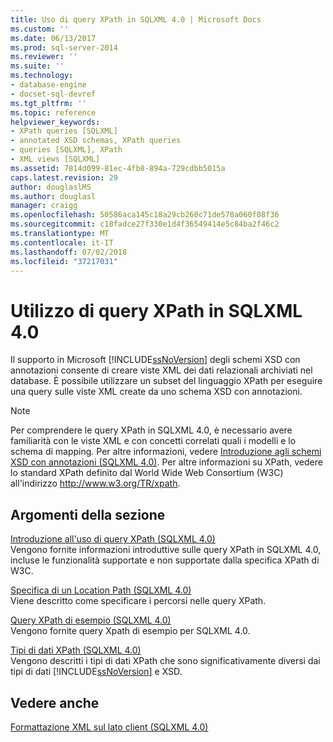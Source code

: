 ```yaml
---
title: Uso di query XPath in SQLXML 4.0 | Microsoft Docs
ms.custom: ''
ms.date: 06/13/2017
ms.prod: sql-server-2014
ms.reviewer: ''
ms.suite: ''
ms.technology:
- database-engine
- docset-sql-devref
ms.tgt_pltfrm: ''
ms.topic: reference
helpviewer_keywords:
- XPath queries [SQLXML]
- annotated XSD schemas, XPath queries
- queries [SQLXML], XPath
- XML views [SQLXML]
ms.assetid: 7814d099-81ec-4fb8-894a-729cdbb5015a
caps.latest.revision: 29
author: douglaslMS
ms.author: douglasl
manager: craigg
ms.openlocfilehash: 50586aca145c18a29cb260c71de578a060f08f36
ms.sourcegitcommit: c18fadce27f330e1d4f36549414e5c84ba2f46c2
ms.translationtype: MT
ms.contentlocale: it-IT
ms.lasthandoff: 07/02/2018
ms.locfileid: "37217031"
---
```

# <a name="using-xpath-queries-in-sqlxml-40"></a>Utilizzo di query XPath in SQLXML 4.0
  Il supporto in Microsoft [!INCLUDE[ssNoVersion](../../includes/ssnoversion-md.md)] degli schemi XSD con annotazioni consente di creare viste XML dei dati relazionali archiviati nel database. È possibile utilizzare un subset del linguaggio XPath per eseguire una query sulle viste XML create da uno schema XSD con annotazioni.  
  
> [!NOTE]  
>  Per comprendere le query XPath in SQLXML 4.0, è necessario avere familiarità con le viste XML e con concetti correlati quali i modelli e lo schema di mapping. Per altre informazioni, vedere [Introduzione agli schemi XSD con annotazioni &#40;SQLXML 4.0&#41;](../sqlxml/annotated-xsd-schemas/introduction-to-annotated-xsd-schemas-sqlxml-4-0.md). Per altre informazioni su XPath, vedere lo standard XPath definito dal World Wide Web Consortium (W3C) all'indirizzo http://www.w3.org/TR/xpath.  
  
## <a name="in-this-section"></a>Argomenti della sezione  
 [Introduzione all'uso di query XPath &#40;SQLXML 4.0&#41;](introduction-to-using-xpath-queries-sqlxml-4-0.md)  
 Vengono fornite informazioni introduttive sulle query XPath in SQLXML 4.0, incluse le funzionalità supportate e non supportate dalla specifica XPath di W3C.  
  
 [Specifica di un Location Path &#40;SQLXML 4.0&#41;](location-path/specifying-a-location-path-sqlxml-4-0.md)  
 Viene descritto come specificare i percorsi nelle query XPath.  
  
 [Query XPath di esempio &#40;SQLXML 4.0&#41;](samples/sample-xpath-queries-sqlxml-4-0.md)  
 Vengono fornite query Xpath di esempio per SQLXML 4.0.  
  
 [Tipi di dati XPath &#40;SQLXML 4.0&#41;](xpath-data-types-sqlxml-4-0.md)  
 Vengono descritti i tipi di dati XPath che sono significativamente diversi dai tipi di dati [!INCLUDE[ssNoVersion](../../includes/ssnoversion-md.md)] e XSD.  
  
## <a name="see-also"></a>Vedere anche  
 [Formattazione XML sul lato client &#40;SQLXML 4.0&#41;](../sqlxml/formatting/client-side-xml-formatting-sqlxml-4-0.md)  
  
  
